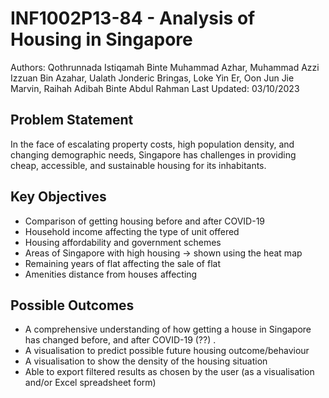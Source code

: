 # INF1002P13-84 - Analysis of Housing in Singapore
Authors: Qothrunnada Istiqamah Binte Muhammad Azhar, Muhammad Azzi Izzuan Bin Azahar, Ualath Jonderic Bringas, Loke Yin Er, Oon Jun Jie Marvin, Raihah Adibah Binte Abdul Rahman
Last Updated: 03/10/2023

## Problem Statement
In the face of escalating property costs, high population density, and changing demographic needs, Singapore has challenges in providing cheap, accessible, and sustainable housing for its inhabitants.

## Key Objectives
- Comparison of getting housing before and after COVID-19
- Household income affecting the type of unit offered
- Housing affordability and government schemes
- Areas of Singapore with high housing → shown using the heat map
- Remaining years of flat affecting the sale of flat
- Amenities distance from houses affecting

## Possible Outcomes
- A comprehensive understanding of how getting a house in Singapore has changed before, and after COVID-19 (??) .
- A visualisation to predict possible future housing outcome/behaviour 
- A visualisation to show the density of the housing situation 
- Able to export filtered results as chosen by the user (as a visualisation and/or Excel spreadsheet form)
